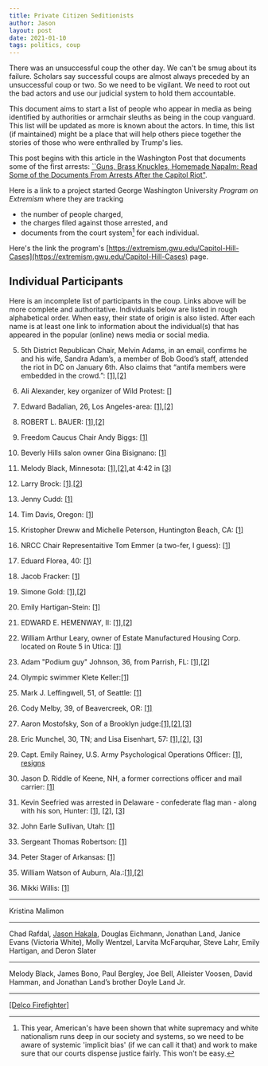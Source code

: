 ```yaml
---
title: Private Citizen Seditionists
author: Jason
layout: post
date: 2021-01-10
tags: politics, coup
---
```


There was an unsuccessful coup the other day.  We can't be smug about its failure.  Scholars say successful coups are almost always preceded by an unsuccessful coup or two.  So we need to be vigilant.  We need to root out the bad actors and use our judicial system to hold them accountable.

This document aims to start a list of people who appear in media as being identified by authorities or armchair sleuths as being in the coup vanguard.  This list will be updated as more is known about the actors.  In time, this list (if maintained) might be a place that will help others piece together the stories of those who were enthralled by Trump's lies.

This post begins with this article in the Washington Post that documents some of the first arrests:  [``Guns, Brass Knuckles, Homemade Napalm: Read Some of the Documents From Arrests After the Capitol Riot"](https://www.washingtonian.com/2021/01/11/guns-brass-knuckles-homemade-napalm-read-some-of-the-documents-from-arrests-after-the-capitol-riot/).

Here is a link to a project started George Washington University *Program on Extremism* where they are tracking
* the number of people charged,
* the charges filed against those arrested, and
* documents from the court system[^1] for each individual.

Here's the link the program's [https://extremism.gwu.edu/Capitol-Hill-Cases](https://extremism.gwu.edu/Capitol-Hill-Cases) page.

[^1]: This year, American's have been shown that white supremacy and white nationalism runs deep in our society and systems, so we need to be aware of systemic 'implicit bias' (if we can call it that) and work to make sure that our courts dispense justice fairly.  This won't be easy.


## Individual Participants ##

Here is an incomplete list of participants in the coup.  Links above will be more complete and authoritative.  Individuals below are listed in rough alphabetical order.  When easy, their state of origin is also listed.  After each name is at least one link to information about the individual(s) that has appeared in the popular (online) news media or social media.

5. 5th District Republican Chair, Melvin Adams, in an email, confirms he and his wife, Sandra Adam’s, a member of Bob Good’s staff, attended the riot in DC on January 6th. Also claims that “antifa members were embedded in the crowd.”: [[1]](https://twitter.com/CarterElliottIV/status/1349731913359998985),[[2]](
https://www.washingtonpost.com/local/virginia-politics/bob-good-capitol-attack/2021/01/14/d3bafe32-567a-11eb-a817-e5e7f8a406d6_story.html)

1. Ali Alexander, key organizer of Wild Protest: []

7. Edward Badalian, 26, Los Angeles-area: [[1]](https://twitter.com/desertborder/status/1349872073754112001),[[2]](https://twitter.com/desertborder/status/1349872233770938369)

8. ROBERT L. BAUER: [[1]](https://assets.documentcloud.org/documents/20456227/1-14-21-us-v-robert-bauer-complaint-statement.pdf),[[2]](https://twitter.com/ZoeTillman/status/1350118707113160704)

4. Freedom Caucus Chair Andy Biggs: [[1]](https://theintercept.com/2021/01/11/capitol-plot-andy-biggs-paul-gosar/)

5.  Beverly Hills salon owner Gina Bisignano: [[1]](https://twitter.com/waterspider__/status/1349422388396494850)

4. Melody Black, Minnesota: [[1]](https://twitter.com/RaquelEvita/status/1348786633064280064),[[2]](https://twitter.com/kpottermn/status/1348461069203877888),at 4:42 in  [[3]](https://twitter.com/girlsreallyrule/status/1347680866349305859)

1. Larry Brock: [[1]](https://twitter.com/KlasfeldReports/status/1348729900333748225).[[2]](https://lawandcrime.com/2020-election/2-men-who-brought-restraints-into-senate-during-d-c-insurrection-have-been-arrested-authorities/)

1. Jenny Cudd: [[1]](https://www.cbs7.com/2021/01/13/first-on-cbs7-fbi-arrests-jenny-cudd-for-rioting-at-capitol/)

7. Tim Davis, Oregon: [[1]](http://clypian.com/2021/01/12/an-oregon-mans-violent-road-to-dc-tim-davis-oregon-protests/)

1. Kristopher Dreww and Michelle Peterson, Huntington Beach, CA: [[1]](https://www.latimes.com/california/story/2021-01-12/huntington-beach-far-right-activists-were-at-u-s-capitol-during-riot)
 
4. NRCC Chair Representaitive Tom Emmer (a two-fer, I guess): [[1]](https://twitter.com/daveweigel/status/1348667918138093573)

5. Eduard Florea, 40: [[1]](https://twitter.com/Pervaizistan/status/1349191255184580611)

6. Jacob Fracker: [[1]](https://twitter.com/awprokop/status/1349470679759020039)


2. Simone Gold: [[1]](https://twitter.com/jonswaine/status/1349004348668436483),[[2]](https://www.washingtonpost.com/investigations/simone-gold-capitol-riot-coronavirus/2021/01/12/d1d39e84-545f-11eb-a817-e5e7f8a406d6_story.html)

6. Emily Hartigan-Stein: [[1]](https://unicornriot.ninja/2021/d-c-riots-a-look-at-the-minnesota-contingent/)

8. EDWARD E. HEMENWAY, II: [[1]](https://assets.documentcloud.org/documents/20456227/1-14-21-us-v-robert-bauer-complaint-statement.pdf),[[2]](https://twitter.com/ZoeTillman/status/1350118707113160704)

4. William Arthur Leary, owner of Estate Manufactured Housing Corp. located on Route 5 in Utica: [[1]](https://www.localsyr.com/news/state-news/utica-business-owner-amongst-rioters-at-the-capitol-building-last-week/)


6. Adam "Podium guy" Johnson, 36, from Parrish, FL: [[1]](https://ktla.com/news/nationworld/florida-man-spotted-with-pelosis-lectern-released-on-25k-bail/),[[2]](https://www.tampabay.com/news/crime/2021/01/11/parrish-man-accused-in-capitol-lectern-theft-to-appear-in-court/)

6. Olympic swimmer Klete Keller:[[1]](https://twitter.com/jeremyjojola/status/1349461533546446849)

5. Mark J. Leffingwell, 51, of Seattle: [[1]](https://www.seattletimes.com/seattle-news/crime/seattle-man-charged-with-assaulting-a-federal-officer-at-u-s-capitol-siege/)

5. Cody Melby, 39, of Beavercreek, OR: [[1]](https://twitter.com/jason_a_w/status/1348670903064793089)

4. Aaron Mostofsky, Son of a Brooklyn judge:[[1]](https://twitter.com/nycjim/status/1349011035643129859),[[2]](https://www.nbcnewyork.com/news/local/brooklyn-judges-son-arrested-for-participating-in-capitol-riots-source-says/2826102/?_osource=db_npd_nbc_wnbc_twt_shr),[[3]](https://www.latimes.com/california/story/2021-01-12/huntington-beach-far-right-activists-were-at-u-s-capitol-during-riot)

2. Eric Munchel, 30, TN; and Lisa Eisenhart, 57: [[1]](https://twitter.com/jimmykimmel/status/1349042346353020928),[[2]](https://nypost.com/2021/01/10/capitol-rioter-in-paramilitary-gear-breached-building-with-mom-report/), [[3]](https://lawandcrime.com/2020-election/2-men-who-brought-restraints-into-senate-during-d-c-insurrection-have-been-arrested-authorities/)

3. Capt. Emily Rainey, U.S. Army Psychological Operations Officer: [[1]](https://www.thedailybeast.com/army-probes-psy-ops-officer-who-led-group-of-100-people-to-dc-maga-riot), [resigns](https://www.cbsnews.com/news/emily-rainey-fort-bragg-captain-resigngs-washington-rally-army-investigating/)

5. Jason D. Riddle of Keene, NH, a former corrections officer and mail carrier: [[1]](https://www.sentinelsource.com/news/local/keene-man-among-those-who-breached-capitol-troy-chief-at-d-c-protest/article_6eec58f7-e766-5446-862c-21d2034bdc8e.html)

7. Kevin Seefried was arrested in Delaware - confederate flag man - along with his son, Hunter: [[1]](https://abc7news.com/9656131/?ex_cid=TA_KGO_TW&taid=600086adca16ed00014fc3be&utm_campaign=trueAnthem:+Trending+Content&utm_medium=trueAnthem&utm_source=twitter), [[2]](https://twitter.com/ryanjreilly/status/1349791707047600128), [[3]](https://www.justice.gov/usao-dc/press-release/file/1354306/download)

7. John Earle Sullivan, Utah: [[1]](https://www.justice.gov/usao-dc/pr/utah-man-charged-federal-court-following-events-united-states-capitol)

6. Sergeant Thomas Robertson: [[1]](https://wset.com/amp/news/local/officer-speaks-out-about-selfie-taken-with-coworker-inside-us-capitol-during-protests?__twitter_impression=true)

5. Peter Stager of Arkansas: [[1]](https://twitter.com/DavidBegnaud/status/1349836624994070528)


4. William Watson of Auburn, Ala.:[[1]](https://twitter.com/nycjim/status/1348965517751554049),[[2]](https://www.wate.com/news/auburn-man-in-federal-custody-following-u-s-capitol-riot/)

7. Mikki Willis: [[1]](https://twitter.com/Cleavon_MD/status/1349500266773585925)


* * *

Kristina Malimon

* * *

Chad Rafdal, [Jason Hakala](https://twitter.com/katiegalioto/status/1311443477117497348), Douglas Eichmann, Jonathan Land, Janice Evans (Victoria White), Molly Wentzel, Larvita McFarquhar, Steve Lahr, Emily Hartigan, and Deron Slater

* * *

Melody Black, James Bono, Paul Bergley, Joe Bell, Alleister Voosen, David Hamman, and Jonathan Land’s brother Doyle Land Jr.

* * *

[[Delco Firefighter]](https://www.inquirer.com/news/robert-sanford-capitol-riot-arrests-trump-chester-fire-department-delaware-county-fire-extinguisher-20210114.html)





